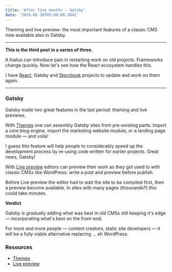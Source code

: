 ```yaml
---
title: 'After five months — Gatsby'
date: '2019-05-10T03:00:00.284Z'
---
```


Theming and live preview: the most important features of a classic CMS now available also in Gatsby.

<!--more-->

---

**This is the third post in a series of three.**

A hiatus can introduce pain in restarting work on old projects. Frameworks change quickly. Now let's see how the React ecosystem handles this.

I have [React](/after-five-months-react), Gatsby and [Storybook](/after-five-months-storybook) projects to update and work on them again.

---

### Gatsby

Gatsby made two great features in the last period: theming and live previews.

With [Themes](https://www.gatsbyjs.org/blog/2019-03-11-gatsby-themes-roadmap/) one can assembly Gatsby sites from pre-existing parts. Import a core blog engine, import the marketing website module, or a landing page module &mdash; and voila!

I guess this feature will help people to considerably speed up the development process by re-using code written for earlier projects. Great news, Gatsby!

With [Live preview](https://www.gatsbyjs.org/blog/2019-03-22-introducing-gatsby-preview-beta/) editors can preview their work as they got used to with classic CMSs like WordPress: write a post and preview before publish.

Before Live preview the editor had to wait the site to be compiled first, then a preview become available. In sites with many pages (thousands?) this could take minutes.

**Verdict**

Gatsby is gradually adding what was best in old CMSs still keeping it's edge &mdash; incorporating what's best on the front-end.

For more and more people &mdash; content creators, static site developers &mdash; it will be a fully viable alternative replacing ... eh WordPress.

### Resources

- [Themes](https://www.gatsbyjs.org/blog/2019-03-11-gatsby-themes-roadmap/)
- [Live preview](https://www.gatsbyjs.org/blog/2019-03-22-introducing-gatsby-preview-beta/)
